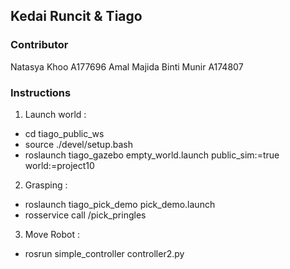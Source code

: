 ## Kedai Runcit & Tiago

### Contributor 
Natasya Khoo A177696
Amal Majida Binti Munir A174807

### Instructions 
1. Launch world : 
- cd tiago_public_ws
- source ./devel/setup.bash
- roslaunch tiago_gazebo empty_world.launch public_sim:=true world:=project10
                 
2. Grasping :     
- roslaunch tiago_pick_demo pick_demo.launch
- rosservice call /pick_pringles
                 
3. Move Robot :  
- rosrun simple_controller controller2.py

